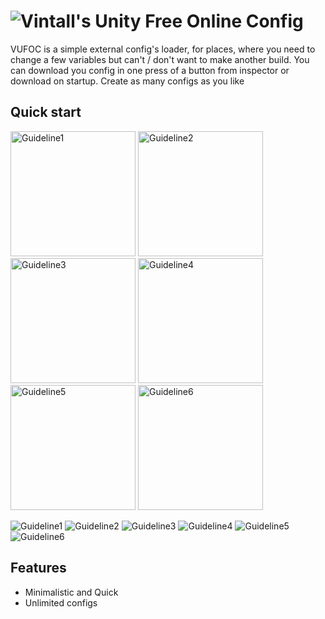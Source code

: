 # ![Vintall's Unity Free Online Config](https://github.com/Vintall/Unity-Free-Online-Config/blob/media/Media/Homepage/Logo1StockCompressed.png "VUFOC")
VUFOC is a simple external config's loader, for places, where you need to change a few variables but can't / don't want to make another build.
You can download you config in one press of a button from inspector or download on startup.
Create as many configs as you like
## Quick start
<img src="https://github.com/Vintall/Unity-Free-Online-Config/blob/media/Media/Guideline/Guideline1Compressed.png" alt="Guideline1" width="200"/>
<img src="https://github.com/Vintall/Unity-Free-Online-Config/blob/media/Media/Guideline/Guideline2Compressed.png" alt="Guideline2" width="200"/>
<img src="https://github.com/Vintall/Unity-Free-Online-Config/blob/media/Media/Guideline/Guideline3Compressed.png" alt="Guideline3" width="200"/>
<img src="https://github.com/Vintall/Unity-Free-Online-Config/blob/media/Media/Guideline/Guideline4Compressed.png" alt="Guideline4" width="200"/>
<img src="https://github.com/Vintall/Unity-Free-Online-Config/blob/media/Media/Guideline/Guideline5Compressed.png" alt="Guideline5" width="200"/>
<img src="https://github.com/Vintall/Unity-Free-Online-Config/blob/media/Media/Guideline/Guideline6Compressed.png" alt="Guideline6" width="200"/>






![Guideline1](https://github.com/Vintall/Unity-Free-Online-Config/blob/media/Media/Guideline/Guideline1Compressed.png "Guideline1")
![Guideline2](https://github.com/Vintall/Unity-Free-Online-Config/blob/media/Media/Guideline/Guideline2Compressed.png "Guideline2")
![Guideline3](https://github.com/Vintall/Unity-Free-Online-Config/blob/media/Media/Guideline/Guideline3Compressed.png "Guideline3")
![Guideline4](https://github.com/Vintall/Unity-Free-Online-Config/blob/media/Media/Guideline/Guideline4Compressed.png "Guideline4")
![Guideline5](https://github.com/Vintall/Unity-Free-Online-Config/blob/media/Media/Guideline/Guideline5Compressed.png "Guideline5")
![Guideline6](https://github.com/Vintall/Unity-Free-Online-Config/blob/media/Media/Guideline/Guideline6Compressed.png "Guideline6")

## Features

- Minimalistic and Quick
- Unlimited configs
